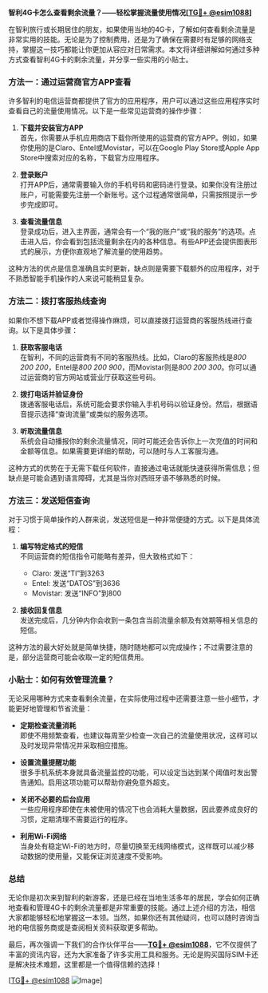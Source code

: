 **智利4G卡怎么查看剩余流量？——轻松掌握流量使用情况[[TG💪+ @esim1088](https://t.me/s/esim1088)]**

在智利旅行或长期居住的朋友，如果使用当地的4G卡，了解如何查看剩余流量是非常实用的技能。无论是为了控制费用，还是为了确保在需要时有足够的网络支持，掌握这一技巧都能让你更加从容应对日常需求。本文将详细讲解如何通过多种方式查看智利4G卡的剩余流量，并分享一些实用的小贴士。

### 方法一：通过运营商官方APP查看

许多智利的电信运营商都提供了官方的应用程序，用户可以通过这些应用程序实时查看自己的流量使用情况。以下是一些常见运营商的操作步骤：

1. **下载并安装官方APP**  
   首先，你需要从手机应用商店下载你所使用的运营商的官方APP。例如，如果你使用的是Claro、Entel或Movistar，可以在Google Play Store或Apple App Store中搜索对应的名称，下载官方应用程序。

2. **登录账户**  
   打开APP后，通常需要输入你的手机号码和密码进行登录。如果你没有注册过账户，可能需要先注册一个新账号。这个过程通常很简单，只需按照提示一步步完成即可。

3. **查看流量信息**  
   登录成功后，进入主界面，通常会有一个“我的账户”或“我的服务”的选项。点击进入后，你会看到包括流量剩余在内的各种信息。有些APP还会提供图表形式的展示，方便你直观地了解流量的使用趋势。

这种方法的优点是信息准确且实时更新，缺点则是需要下载额外的应用程序，对于不熟悉智能手机操作的人来说可能稍显复杂。

### 方法二：拨打客服热线查询

如果你不想下载APP或者觉得操作麻烦，可以直接拨打运营商的客服热线进行查询。以下是具体步骤：

1. **获取客服电话**  
   在智利，不同的运营商有不同的客服热线。比如，Claro的客服热线是*800 200 200*，Entel是*800 200 900*，而Movistar则是*800 200 300*。你可以通过运营商的官方网站或营业厅获取这些号码。

2. **拨打电话并验证身份**  
   拨通客服电话后，系统可能会要求你输入手机号码以验证身份。然后，根据语音提示选择“查询流量”或类似的服务选项。

3. **听取流量信息**  
   系统会自动播报你的剩余流量情况，同时可能还会告诉你上一次充值的时间和金额等信息。如果需要更详细的帮助，可以随时与人工客服沟通。

这种方式的优势在于无需下载任何软件，直接通过电话就能快速获得所需信息；但缺点是可能会遇到语言障碍，尤其是当你对西班牙语不够熟悉的时候。

### 方法三：发送短信查询

对于习惯于简单操作的人群来说，发送短信是一种非常便捷的方式。以下是具体流程：

1. **编写特定格式的短信**  
   不同运营商的短信指令可能略有差异，但大致格式如下：
   - Claro: 发送“TI”到3263
   - Entel: 发送“DATOS”到3636
   - Movistar: 发送“INFO”到800

2. **接收回复信息**  
   发送完成后，几分钟内你会收到一条包含当前流量余额及有效期等相关信息的短信。

这种方法的最大好处就是简单快捷，随时随地都可以完成操作；不过需要注意的是，部分运营商可能会收取一定的短信费用。

### 小贴士：如何有效管理流量？

无论采用哪种方式来查看剩余流量，在实际使用过程中还需要注意一些小细节，才能更好地管理和节省流量：

- **定期检查流量消耗**  
  即使不用频繁查看，也建议每周至少检查一次自己的流量使用状况，这样可以及时发现异常情况并采取相应措施。
  
- **设置流量提醒功能**  
  很多手机系统本身就具备流量监控的功能，可以设定当达到某个阈值时发出警告通知。启用这项功能可以帮助你避免意外超支。

- **关闭不必要的后台应用**  
  一些应用程序即使在未被使用的情况下也会消耗大量数据，因此要养成良好的习惯，定期清理不需要运行的程序。

- **利用Wi-Fi网络**  
  当身处有稳定Wi-Fi的地方时，尽量切换至无线网络模式，这样既可以减少移动数据的使用量，又能保证浏览速度不受影响。

### 总结

无论你是初次来到智利的新游客，还是已经在当地生活多年的居民，学会如何正确地查看和管理4G卡的剩余流量都是非常重要的技能。通过上述介绍的方法，相信大家都能够轻松地掌握这一本领。当然，如果你还有其他疑问，也可以随时咨询当地的电信服务商或是查阅相关资料获取更多帮助。

最后，再次强调一下我们的合作伙伴平台——**[TG💪+ @esim1088](https://t.me/s/esim1088)**，它不仅提供了丰富的资讯内容，还为大家准备了许多实用工具和服务。无论是购买国际SIM卡还是解决技术难题，这里都是一个值得信赖的选择！

[[TG💪+ @esim1088](https://t.me/s/esim1088) ![Image](https://i.postimg.cc/4NQfJmqS/Snipaste-2025-05-13-00-14-12.png)]